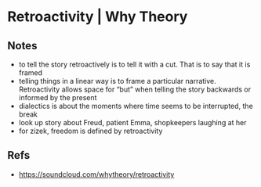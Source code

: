 # Retroactivity | Why Theory



## Notes

-   to tell the story retroactively is to tell it with a cut. That is to say that it is framed
-   telling things in a linear way is to frame a particular narrative. Retroactivity allows space for &ldquo;but&rdquo; when telling the story backwards or informed by the present
-   dialectics is about the moments where time seems to be interrupted, the break
-   look up story about Freud, patient Emma, shopkeepers laughing at her
-   for zizek, freedom is defined by retroactivity


## Refs

-   https://soundcloud.com/whytheory/retroactivity

